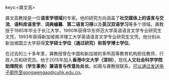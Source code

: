 keys:<龚文高>


龚文高教授是一位**语言学领域**的专家。他的研究方向涵盖了**社交媒体上的语言与交流**、**语料库语言学**、**词典编纂**、**第二语言习得**以及**英汉双语学习**等多个领域。龚教授于1985年毕业于长江大学，1990年获得华东师范大学英语语言文学专业研究生文凭，1993年获得新加坡南洋理工大学英语语言文学专业研究生文凭。他分别从新加坡国立大学获得**文学硕士学位（通过研究）**和**哲学博士学位**。

在过去的三十多年里，龚教授曾在中国和新加坡的多所高等教育机构担任教师、行政人员和研究员。他于2015年加入**香港中文大学（深圳）**，现任**人文社会科学学院助理院长（学生事务）兼语言与传意处处长**。如需与龚教授联系，可以通过发送电子邮件至gongwengao@cuhk.edu.cn。